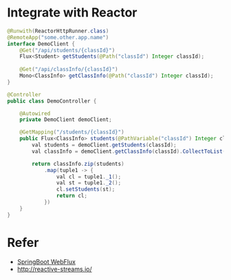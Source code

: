 # Integrate with Reactor
 
```java
@Runwith(ReactorHttpRunner.class)
@RemoteApp("some.other.app.name")
interface DemoClient {
	@Get("/api/students/{classId}")
	Flux<Student> getStudents(@Path("classId") Integer classId);
	
	@Get("/api/classInfo/{classId}")
	Mono<ClassInfo> getClassInfo(@Path("classId") Integer classId);
}

@Controller
public class DemoController {

	@Autowired
	private DemoClient demoClient;

	@GetMapping("/students/{classId}")
	public Flux<ClassInfo> students(@PathVariable("classId") Integer classId) {
		val students = demoClient.getStudents(classId);
		val classInfo = demoClient.getClassInfo(classId).CollectToList();

		return classInfo.zip(students)
			.map(tuple1 -> {
				val cl = tuple1._1();
				val st = tuple1._2();
				cl.setStudents(st);
				return cl;
			})
	}
}
```


# Refer
- [SpringBoot WebFlux](https://docs.spring.io/spring/docs/current/spring-framework-reference/web-reactive.html)
- http://reactive-streams.io/
